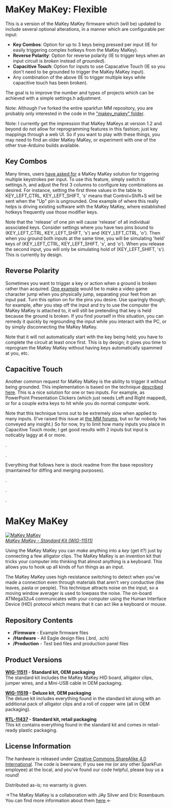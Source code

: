 MaKey MaKey: Flexible
=====================

This is a version of the MaKey MaKey firmware which (will be) updated to include several optional alterations, in a manner which are configurable per input:
* __Key Combos__: Option for up to 3 keys being pressed per input (IE for easily triggering complex hotkeys from the MaKey MaKey).
* __Reverse Polarity__: Option for reverse polarity (IE to trigger keys when an input circuit is _broken_ instead of _grounded_).
* __Capacitive Touch__: Option for inputs to use Capacative Touch (IE so you don't need to be grounded to trigger the MaKey MaKey input).
* Any combination of the above (IE to trigger multiple keys while capacitive touch has been broken).

The goal is to improve the number and types of projects which can be achieved with a simple settings.h adjustment.

Note: Although I've forked the entire sparkfun MM repository, you are probably only interested in the code in the ["makey_makey" folder](./firmware/Arduino/makey_makey).

Note: I currently get the impression that MaKey MaKeys at version 1.2 and beyond do not allow for reprogramming features in this fashion; just key mappings through a web UI.
So if you want to play with these things, you may need to find an older MaKey MaKey, or experiment with one of the other true-Arduino builds available.

## Key Combos

Many times, users [have asked for](http://www.makeymakey.com/forums/index.php?topic=5621.0) a MaKey MaKey solution for triggering multiple keystrokes per input.
To use this feature, simply switch to settings.h, and adjust the first 3 columns to configure key combinations as desired.
For instance, setting the first three values in the table to KEY_LEFT_CTRL, KEY_LEFT_SHIFT, 's' means that Control+Shift+S will be sent when the "Up" pin is ungrounded.
One example of where this really helps is driving existing software with the MaKey MaKey, where established hotkeys frequently use those modifier keys.

Note that the 'release' of one pin will cause 'release' of all individual associated keys.
Consider settings where you have two pins bound to (KEY_LEFT_CTRL, KEY_LEFT_SHIFT, 's') and (KEY_LEFT_CTRL, 'o').
Then when you ground both inputs at the same time, you will be simulating 'held' keys of (KEY_LEFT_CTRL, KEY_LEFT_SHIFT, 's', and 'o').
When you release the second input, you will only be simulating hold of (KEY_LEFT_SHIFT, 's'). This is currently by design.

## Reverse Polarity

Sometimes you want to trigger a key or action when a ground is broken rather than acquired.
[One example](http://www.makeymakey.com/forums/index.php?topic=1282.0) would be to make a video game character jump when you physically jump, separating your feet from an input pad.
Turn this option on for the pins you desire.
Use sparingly though; for example, after you step off the input and try to use the computer the MaKey MaKey is attached to, it will still be pretending that key is held because the ground is broken.
If you find yourself in this situation, you can remedy it quickly by regrounding the input while you interact with the PC, or by simply disconnecting the MaKey MaKey.

Note that it will not automatically start with the key being held; you have to complete the circuit at least once first.
This is by design; it gives you time to reprogram the MaKey MaKey without having keys automatically spammed at you, etc.

## Capacitive Touch

Another common request for MaKey MaKey is the ability to trigger it without being grounded.
This implementation is based on the technique [described here](http://playground.arduino.cc/Code/CapacitiveSensor).
This is a nice solution for one or two inputs. For example, as PowerPoint Presentation Clickers (which just needs Left and Right mapped), or for a couple extra keys to hit while you do normal computer work.

Note that this technique turns out to be extremely slow when applied to many inputs.
(I've raised this issue at [the MM forums](http://www.makeymakey.com/forums/index.php?topic=15304.msg17317#msg17317), but so far nobody has conveyed any insight.)
So for now, try to limit how many inputs you place in Capacitive Touch mode; I get good results with 2 inputs but input is noticably laggy at 4 or more.

.

.

Everything that follows here is stock readme from the base repository (maintained for diffing and merging purposes).

.

.

.

MaKey MaKey
===========

[![MaKey MaKey](https://dlnmh9ip6v2uc.cloudfront.net/images/products/1/1/5/1/1/11511-01b_medium.jpg)  
*MaKey MaKey - Standard Kit (WIG-11511)*](https://www.sparkfun.com/products/11511)

Using the MaKey MaKey you can *make* anything into a *key* (get it?) just by connecting a few alligator clips. The MaKey MaKey is an invention kit that tricks your computer into thinking that almost anything is a keyboard. This allows you to hook up all kinds of fun things as an input.

The MaKey MaKey uses high resistance switching to detect when you've made a connection even through materials that aren't very conductive (like leaves, pasta or people). This technique attracts noise on the input, so a moving window averager is used to lowpass the noise. The on-board ATMega32u4 communicates with your computer using the Human Interface Device (HID) protocol which means that it can act like a keyboard or mouse.

Repository Contents
-------------------
* **/Firmware** - Example firmware files
* **/Hardware** - All Eagle design files (.brd, .sch)
* **/Production** - Test bed files and production panel files

Product Versions
----------------

**[WIG-11511](https://www.sparkfun.com/products/11511) - Standard kit, OEM packaging**  
The standard kit includes the MaKey MaKey HID board, alligator clips, jumper wires, and a Mini-USB cable in OEM packaging.

**[WIG-11519](https://www.sparkfun.com/products/11519) - Deluxe kit, OEM packaging**  
The deluxe kit includes everything found in the standard kit along with an additional pack of alligator clips and a roll of copper wire (all in OEM packaging).

**[RTL-11437](https://www.sparkfun.com/products/11437) - Standard kit, retail packaging**  
This kit contains everything found in the standard kit and comes in retail-ready plastic packaging.

License Information
-------------------
The hardware is released under [Creative Commons ShareAlike 4.0 International](https://creativecommons.org/licenses/by-sa/4.0/).
The code is beerware; if you see me (or any other SparkFun employee) at the local, and you've found our code helpful, please buy us a round!

Distributed as-is; no warranty is given.

->The MaKey MaKey is a collaboration with JAy Silver and Eric Rosenbaum. You can find more information about them [here](http://www.makeymakey.com/).<-
